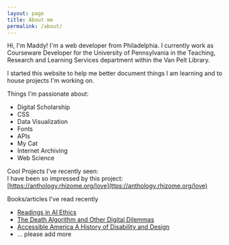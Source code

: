 ```yaml
---
layout: page
title: About me
permalink: /about/
---
```



Hi, I'm Maddy! I'm a web developer from Philadelphia. I currently work as Courseware Developer for the University of Pennsylvania in the Teaching, Research and Learning Services department within the Van Pelt Library.

I started this website to help me better document things I am learning and to house projects I'm working on.


Things I'm passionate about:
* Digital Scholarship
* CSS
* Data Visualization
* Fonts
* APIs
* My Cat
* Internet Archiving
* Web Science

Cool Projects I've recently seen:  
I have been so impressed by this project: [https://anthology.rhizome.org/love](ttps://anthology.rhizome.org/love)

Books/articles I've read recently
* [Readings in AI Ethics](https://www.scu.edu/ethics/internet-ethics-blog/readings-in-ai-ethics/)
* [The Death Algorithm and Other Digital Dilemmas](https://mitpress.mit.edu/books/death-algorithm-and-other-digital-dilemmas)
* [Accessible America A History of Disability and Design](https://www.goodreads.com/en/book/show/39971108-accessible-america)
* ... please add more
